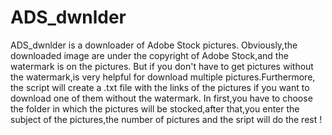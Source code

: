 # ADS_dwnlder
ADS_dwnlder is a downloader of Adobe Stock pictures.
Obviously,the downloaded image are under the copyright of Adobe Stock,and the watermark is on the pictures.
But if you don't have to get pictures without the watermark,is very helpful for download multiple pictures.Furthermore,
the script will create a .txt file with the links of the pictures if you want to download one of them without the watermark.
In first,you have to choose the folder in which the pictures will be stocked,after that,you enter the subject of 
the pictures,the number of pictures and the sript will do the rest !
